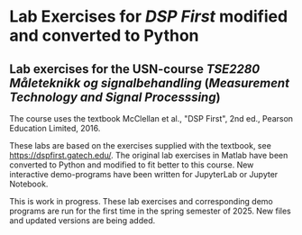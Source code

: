 # Lab Exercises for _DSP First_ modified and converted to Python
## Lab exercises for the USN-course _TSE2280 Måleteknikk og signalbehandling_ (_Measurement Technology and Signal Processsing_)

The course uses the textbook McClellan et al., "DSP First", 2nd ed., Pearson Education Limited, 2016.

These labs are based on the exercises supplied with the textbook, see https://dspfirst.gatech.edu/. 
The original lab exercises in Matlab have been converted to Python and modified to fit better to this course.
New interactive demo-programs have been written for JupyterLab or Jupyter Notebook.

This is work in progress. These lab exercises and corresponding demo programs are run for the first time in the spring semester of 2025. New files and updated versions are being added.
